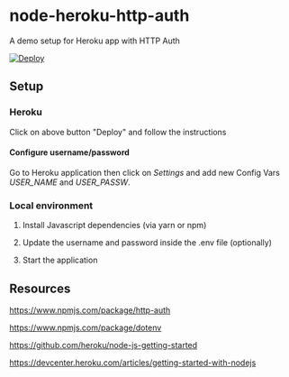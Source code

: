 # node-heroku-http-auth
A demo setup for Heroku app with HTTP Auth

[![Deploy](https://www.herokucdn.com/deploy/button.svg)](https://heroku.com/deploy)

## Setup

### Heroku

Click on above button "Deploy" and follow the instructions

#### Configure username/password

Go to Heroku application then click on *Settings* and add new Config Vars *USER_NAME* and *USER_PASSW*.

### Local environment

1) Install Javascript dependencies (via yarn or npm)

2) Update the username and password inside the .env file (optionally)

3) Start the application

## Resources

https://www.npmjs.com/package/http-auth

https://www.npmjs.com/package/dotenv

https://github.com/heroku/node-js-getting-started

https://devcenter.heroku.com/articles/getting-started-with-nodejs
